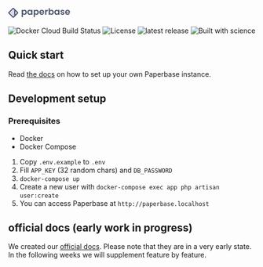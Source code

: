 ![Paperbase logo](./.github/logo.svg)

![Docker Cloud Build Status](https://img.shields.io/docker/cloud/build/paperbaseapp/paperbase?style=for-the-badge)
![License](https://img.shields.io/badge/license-AGPL%20v3-green?style=for-the-badge)
![latest release](https://img.shields.io/github/v/release/paperbaseapp/paperbase?include_prereleases&style=for-the-badge)
![Built with science](https://img.shields.io/badge/built%20with-science-lightgrey?style=for-the-badge)

## Quick start

Read [the docs](https://docs.paperbase.app) on how to set up your own Paperbase instance.

## Development setup

### Prerequisites

- Docker
- Docker Compose

1. Copy `.env.example` to `.env`
2. Fill `APP_KEY` (32 random chars) and `DB_PASSWORD`
3. `docker-compose up`
4. Create a new user with `docker-compose exec app php artisan user:create`
5. You can access Paperbase at `http://paperbase.localhost`

## official docs (early work in progress)

We created our [official docs](https://docs.paperbase.app/). Please note that they are in a very early state. In the
following weeks we will supplement feature by feature. 

